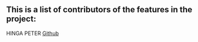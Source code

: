 ## This is a list of contributors of the features in the project:

HINGA PETER [Github](https://github.com/Hinga-inc/PLP-academy)
